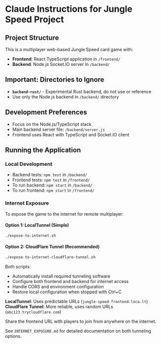 # Claude Instructions for Jungle Speed Project

## Project Structure
This is a multiplayer web-based Jungle Speed card game with:
- **Frontend**: React TypeScript application in `/frontend/`
- **Backend**: Node.js Socket.IO server in `/backend/`

## Important: Directories to Ignore
- **`backend-rust/`** - Experimental Rust backend, do not use or reference
- Use only the Node.js backend in `/backend/` directory

## Development Preferences
- Focus on the Node.js/TypeScript stack
- Main backend server file: `/backend/server.js`
- Frontend uses React with TypeScript and Socket.IO client

## Running the Application

### Local Development
- Backend tests: `npm test` in `/backend/`
- Frontend tests: `npm test` in `/frontend/`
- To run backend: `npm start` in `/backend/`
- To run frontend: `npm start` in `/frontend/`

### Internet Exposure
To expose the game to the internet for remote multiplayer:

#### Option 1: LocalTunnel (Simple)
```bash
./expose-to-internet.sh
```

#### Option 2: CloudFlare Tunnel (Recommended)
```bash
./expose-to-internet-cloudflare-tunnel.sh
```

Both scripts:
- Automatically install required tunneling software
- Configure both frontend and backend for internet access
- Handle CORS and environment configuration
- Restore local configuration when stopped with Ctrl+C

**LocalTunnel**: Uses predictable URLs (`jungle-speed-frontend.loca.lt`)
**CloudFlare Tunnel**: More reliable, uses random URLs (`abc123.trycloudflare.com`)

Share the frontend URL with players to join from anywhere on the internet.

See `INTERNET_EXPOSURE.md` for detailed documentation on both tunneling options.